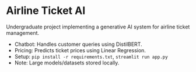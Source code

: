 # Airline Ticket AI
Undergraduate project implementing a generative AI system for airline ticket management.
- Chatbot: Handles customer queries using DistilBERT.
- Pricing: Predicts ticket prices using Linear Regression.
- Setup: `pip install -r requirements.txt`, `streamlit run app.py`
- Note: Large models/datasets stored locally.